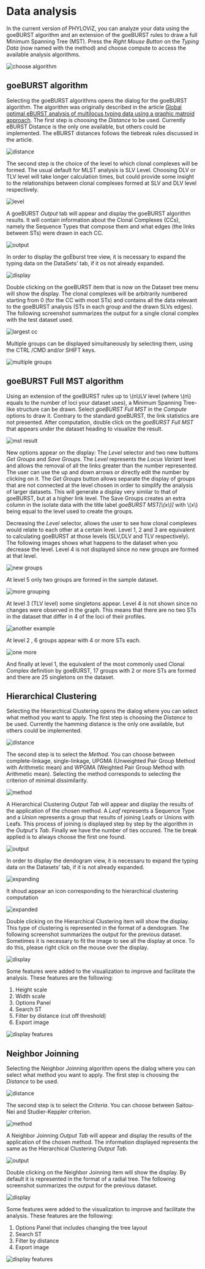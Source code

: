 # Data analysis

In the current version of PHYLOViZ, you can analyze your data using the goeBURST algorithm and an extension of the goeBURST rules to draw a full Minimum Spanning Tree (MST). Press the _Right Mouse Button_ on the _Typing Data_ (now named with the method) and choose compute to access the available analysis algorithms.

![choose algorithm](https://github.com/phyloviz/phyloviz-main/blob/master/docs/_images/GEB1.png)

## goeBURST algorithm

Selecting the goeBURST algorithms opens the dialog for the goeBURST algorithm. The algorithm was originally described in the article [Global optimal eBURST analysis of multilocus typing data using a graphic matroid approach](http://www.biomedcentral.com/1471-2105/10/152). The first step is choosing the _Distance_ to be used. Currently eBURST Distance is the only one available, but others could be implemented. The eBURST distances follows the tiebreak rules discussed in the article. 

![distance](http://www.phyloviz.net/wiki/dataanalysis/goeBURST1.png)

The second step is the choice of the level to which clonal complexes will be formed. The usual default for MLST analysis is SLV Level. Choosing DLV or TLV level will take longer calculation times, but could provide some insight to the relationships between clonal complexes formed at SLV and DLV level respectively.

![level](http://www.phyloviz.net/wiki/dataanalysis/goeBURST2.png)

A goeBURST _Output_ tab will appear and display the goeBURST algorithm results. It will contain information about the Clonal Complexes (CCs), namely the Sequence Types that compose them and what edges (the links between STs) were drawn in each CC.

![output](https://github.com/phyloviz/phyloviz-main/blob/master/docs/_images/GEB2.png)

In order to display the goEburst tree view, it is necessary to expand the typing data on the DataSets' tab, if it os not already expanded.

![display](https://github.com/phyloviz/phyloviz-main/blob/master/docs/_images/GEB3.png)

Double clicking on the goeBURST item that is now on the Dataset tree menu will show the display. The clonal complexes will be arbitrarily numbered starting from 0 (for the CC with most STs) and contains all the data relevant to the goeBURST analysis (STs in each group and the drawn SLVs edges). The following screenshot summarizes the output for a single clonal complex with the test dataset used.

![largest cc](http://www.phyloviz.net/wiki/dataanalysis/goeBURSTcc0display.png)

Multiple groups can be displayed simultaneously by selecting them, using the CTRL /CMD and/or SHIFT keys.

![multiple groups](https://github.com/phyloviz/phyloviz-main/blob/master/docs/_images/GEB4.png)

## goeBURST Full MST algorithm

Using an extension of the goeBURST rules up to \\(n\\)LV level (where \\(n\\) equals to the number of loci your dataset uses), a Minimum Spanning Tree-like structure can be drawn. Select _goeBURST Full MST_ in the _Compute_ options to draw it. Contrary to the standard goeBURST, the link statistics are not presented. After computation, double click on the _goeBURST Full MST_ that appears under the dataset heading to visualize the result.

![mst result](https://github.com/phyloviz/phyloviz-main/blob/master/docs/_images/GEB5.png)

New options appear on the display: The _Level_ selector and two new buttons _Get Groups_ and _Save Groups_. The _Level_ represents the _Locus Variant_ level and allows the removal of all the links greater than the number represented. The user can use the up and down arrows or directly edit the number by clicking on it. The _Get Groups_ button allows separate the display of groups that are not connected at the level chosen in order to simplify the analysis of larger datasets. This will generate a display very similar to that of goeBURST, but at a higher link level. The Save Groups creates an extra column in the isolate data with the title label _goeBURST MST[\\(x\\)]_ with \\(x\\) being equal to the level used to create the groups. 

Decreasing the _Level_ selector, allows the user to see how clonal complexes would relate to each other at a certain level. Level 1, 2 and 3 are equivalent to calculating goeBURST at those levels (SLV,DLV and TLV respectively). The following images shows what happens to the dataset when you decrease the level. Level 4 is not displayed since no new groups are formed at that level.

![new groups](https://github.com/phyloviz/phyloviz-main/blob/master/docs/_images/GEB6.png)

At level 5 only two groups are formed in the sample dataset.

![more grouping](https://github.com/phyloviz/phyloviz-main/blob/master/docs/_images/GEB7.png)

At level 3 (TLV level) some singletons appear. Level 4 is not shown since no changes were observed in the graph. This means that there are no two STs in the dataset that differ in 4 of the loci of their profiles.

![another example](https://github.com/phyloviz/phyloviz-main/blob/master/docs/_images/GEB8.png)

At level 2 , 6 groups appear with 4 or more STs each.

![one more](https://github.com/phyloviz/phyloviz-main/blob/master/docs/_images/GEB9.png)

And finally at level 1, the equivalent of the most commonly used Clonal Complex definition by goeBURST, 17 groups with 2 or more STs are formed and there are 25 singletons on the dataset.

## Hierarchical Clustering

Selecting the Hierarchical Clustering opens the dialog where you can select what method you want to apply.
The first step is choosing the _Distance_ to be used. Currently the hamming distance is the only one available, but others could be implemented.

![distance](https://github.com/phyloviz/phyloviz-main/blob/master/docs/_images/HC1.png)

The second step is to select the _Method_. You can choose between complete-linkage, single-linkage, UPGMA (Unweighted Pair Group Method with Arithmetic mean) and WPGMA (Weighted Pair Group Method with Arithmetic mean). Selecting the method corresponds to selecting the  criterion of minimal dissimilarity. 

![method](https://github.com/phyloviz/phyloviz-main/blob/master/docs/_images/HC2.png)

A Hierarchical Clustering _Output Tab_ will appear and display the results of the application of the chosen method. A _Leaf_ represents a Sequence Type and a _Union_ represents a group that results of joining Leafs or Unions with Leafs. 
This process of joining is displayed step by step by the algorithm in the _Output's Tab_.
Finally we have the number of ties occured. The tie break applied is to always choose the first one found.

![output](https://github.com/phyloviz/phyloviz-main/blob/master/docs/_images/HC3.png)

In order to display the dendogram view, it is necessaru to expand the typing data on the Datasets' tab, if it is not already expanded.

![expanding](https://github.com/phyloviz/phyloviz-main/blob/master/docs/_images/HC4.png)

It shoud appear an icon corresponding to the hierarchical clustering computation

![expanded](https://github.com/phyloviz/phyloviz-main/blob/master/docs/_images/HC5.png)

Double clicking on the Hierarchical Clustering item will show the display. This type of clustering is represented in the format of a dendogram.
The following screenshot summarizes the output for the previous dataset. Sometimes it is necessary to fit the image to see all  the display at once. To do this, please right click on the mouse over the display. 

![display](https://github.com/phyloviz/phyloviz-main/blob/master/docs/_images/HC6.png)

Some features were added to the visualization to improve and facilitate the analysis. 
These features are the following:
  1. Height scale
  2. Width scale
  3. Options Panel
  4. Search ST
  5. Filter by distance (cut off threshold)
  6. Export image

![display features](./images/)

## Neighbor Joinning

Selecting the Neighbor Joinning algorithm opens the dialog where you can select what method you want to apply.
The first step is choosing the _Distance_ to be used.

![distance](./images/)

The second step is to select the _Criteria_. You can choose between Saitou-Nei and Studier-Keppler criterion.

![method](./images/)

A Neighbor Joinning _Output Tab_ will appear and display the results of the application of the chosen method. The information displayed represents the same as the Hierarchical Clustering _Output Tab_.

![output](./images/)

Double clicking on the Neighbor Joinning item will show the display. By default it is represented in the format of a radial tree. The following screenshot summarizes the output for the previous dataset.

![display](./images/)

Some features were added to the visualization to improve and facilitate the analysis. 
These features are the following:
1. Options Panel that includes changing the tree layout
2. Search ST
3. Filter by distance
4. Export image

![display features](./images/)
